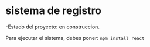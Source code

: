 <h1> sistema de registro</h1>

-Estado del proyecto: en construccion.

Para ejecutar el sistema, debes poner:
``npm install react``
